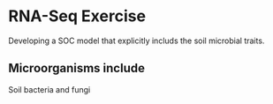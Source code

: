 # RNA-Seq Exercise

Developing a SOC model that explicitly includs the soil microbial traits. 

## Microorganisms include
Soil bacteria and fungi
